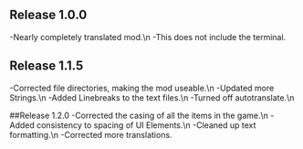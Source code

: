 ## Release 1.0.0
-Nearly completely translated mod.\n
-This does not include the terminal.

## Release 1.1.5
-Corrected file directories, making the mod useable.\n
-Updated more Strings.\n
-Added Linebreaks to the text files.\n
-Turned off autotranslate.\n

##Release 1.2.0
-Corrected the casing of all the items in the game.\n
-Added consistency to spacing of UI Elements.\n
-Cleaned up text formatting.\n
-Corrected more translations.